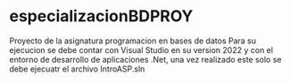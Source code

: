 # especializacionBDPROY
Proyecto de la asignatura programacion en bases de datos
Para su ejecucion se debe contar con Visual Studio en su version 2022 y con el entorno de desarrollo de aplicaciones .Net, una vez realizado este solo se debe ejecuatr el archivo IntroASP.sln
